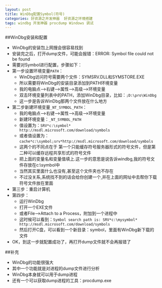 ```yaml
---
layout: post
title: WinDbg配置Symbol(符号) 
categories: 好资源之开发神器  好资源之环境搭建
tags: windbg 开发神器 procdump Windows 调试
---
```


##WinDbg安装和配置

* WinDbg的安装包上网搜会很容易找到
* 安装完之后，打开dump文件，可能会报错：ERROR: Symbol file could not be found
* 需要对Symbol进行配置，步骤如下：
* 第一步设置环境变量`PATH`：
  * WinDbg访问符号需要两个文件：SYMSRV.DLL和SYMSTORE.EXE
  * 所以需要将WinDbg的安装目录添加到PATH环境变量
  * 我的电脑点-->右键-->属性-->高级-->环境变量
  * 双击环境变量列表中的PATH，添加WinDbg目录，比如：`;D:\pro\WinDbg`
  * 这一步是告诉WinDbg那两个文件放在什么地方
* 第二步新建环境变量`_NT_SYMBOL_PATH`：
  * 我的电脑点-->右键-->属性-->高级-->环境变量
  * 新建环境变量：`_NT_SYMBOL_PATH`
  * 值设置为：`SRV*c:\symbol* http://msdl.microsoft.com/download/symbols`
  * 或者值设置为：`cache*c:\symbol;srv*http://msdl.microsoft.com/download/symbols`
  * 这两个的不同点在于 第一个只能缓存符号服务器形式的符号文件，但是第二种可以缓存远程共享形式的符号文件
  * 把上面的变量名和变量值填上.这一步的意思是说告诉windbg,我的符号文件存放在c:\symbol中
  * 当然其实里面什么也没有,甚至这个文件夹也不存在
  * 不过没关系,系统找不到的话会给你创建一个,并在上面的网址中去帮你下载符号文件放在里面
* 第三步：重启计算机
* 第四步：
  * 运行WinDbg
  * 打开一个EXE文件
  * 或者File-->Attach to a Process，附加到一个进程中
  * 这时候可以看到：`Symbol search path is: SRV*c:\mysymbol* http://msdl.microsoft.com/download/symbols`
  * 然后打开C盘，可以看到一个新目录：symbol，里面有WinDbg新下载的文件
* OK，到这一步就配置成功了，再打开dump文件就不会再报错了

##补充

* WinDbg的功能很强大
* 其中一个功能就是对进程的dump文件进行分析
* WinDbg本身就可以用于dump进程
* 还有一个可以获取dump进程的工具：procdump.exe
